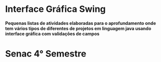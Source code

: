 # Interface Gráfica Swing 

<h4>Pequenas listas de atividades elaboradas para o aprofundamento onde tem vários tipos de 
diferentes de projetos em linguagem java usando interface gráfica com validações de campos</h4>
<h1>Senac 4° Semestre</h1>
